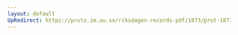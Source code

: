 ```yaml
---
layout: default
UpRedirect: https://pruto.im.uu.se/riksdagen-records-pdf/1873/prot-1873--ak--201.pdf
---
```

